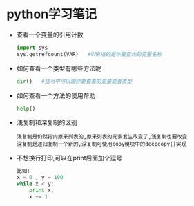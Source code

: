 # python学习笔记

- 查看一个变量的引用计数 

  ```python
  import sys
  sys.getrefcount(VAR)   #VAR指的是你要查询的变量名称
  ```

- 如何查看一个类型有哪些方法呢

  ```python
  dir()   #括号中可以跟你要查看的变量或者类型
  ```

- 如何查看一个方法的使用帮助

  ```python
  help()
  ```

- 浅复制和深复制的区别

  ```
  浅复制是仍然指向原来列表的,原来列表的元素发生改变了,浅复制也要改变
  深复制是递归复制一个新的,深复制可使用copy模块中的deepcopy()实现
  ```

- 不想换行打印,可以在print后面加个逗号

  ```python
  比如:
  x = 0 , y = 100
  while x < y:
      print x,
      x += 1
  ```

  ​